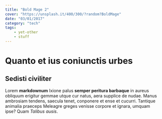 ```yaml
---
title: "Bold Mage 2"
cover: "https://unsplash.it/400/300/?random?BoldMage"
date: "03/01/2017"
category: "tech"
tags:
    - yet-other
    - stuff
---
```

# Quanto et ius coniunctis urbes

## Sedisti civiliter

Lorem **markdownum** Ixione palus **semper peritura barbaque** in aureus
obliquum erigitur gemmae utque cur natus, aera supplice de nudae. Manus
ambrosiam tendens, saecula tenet, conponere et ense et cucurri. Tantique
animalia praeceps Meleagre greges venisse corpore et ignara, umquam ipse? Quam
*Talibus ausis*.
